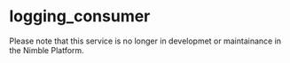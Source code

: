 # logging_consumer
 Please note that this service is no longer in developmet or maintainance in the Nimble Platform.

